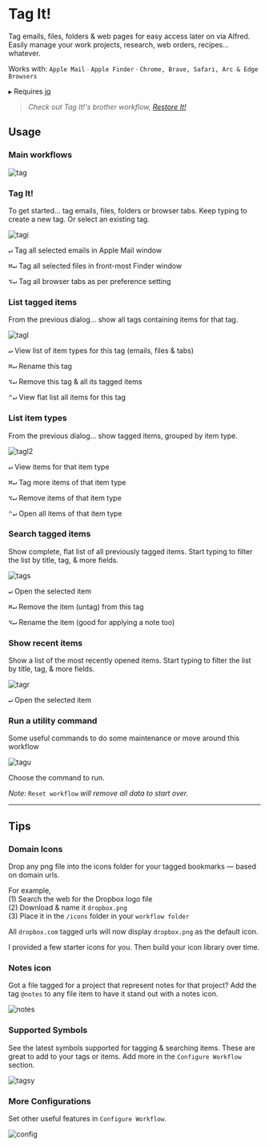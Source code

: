 # Tag It!

Tag emails, files, folders & web pages for easy access later on via Alfred. Easily manage your work projects, research, web orders, recipes... whatever. 

Works with: `Apple Mail` ∙ `Apple Finder` ∙ `Chrome, Brave, Safari, Arc & Edge Browsers`

▸ Requires [jq](https://formulae.brew.sh/formula/jq)

> *Check out Tag It!'s brother workflow, [Restore It!](https://github.com/modrocko/restore-it)*

## Usage

### Main workflows

![tag](assets/tag.png)  

### Tag It!

To get started... tag emails, files, folders or browser tabs. Keep typing to create a new tag. Or select an existing tag.

![tagi](assets/tagi.png)   

<kbd>↵</kbd>  Tag all selected emails in Apple Mail window

<kbd>⌘</kbd><kbd>↵</kbd> Tag all selected files in front-most Finder window

<kbd>⌥</kbd><kbd>↵</kbd> Tag all browser tabs as per preference setting

### List tagged items

From the previous dialog... show all tags containing items for that tag.

![tagl](assets/tagl.png)  

<kbd>↵</kbd>  View list of item types for this tag (emails, files & tabs)

<kbd>⌘</kbd><kbd>↵</kbd> Rename this tag

<kbd>⌥</kbd><kbd>↵</kbd> Remove this tag & all its tagged items

<kbd>⌃</kbd><kbd>↵</kbd> View flat list all items for this tag

### List item types

From the previous dialog... show tagged items, grouped by item type.

![tagl2](assets/tagl2.png)  

<kbd>↵</kbd>  View items for that item type

<kbd>⌘</kbd><kbd>↵</kbd>  Tag more items of that item type

<kbd>⌥</kbd><kbd>↵</kbd>  Remove items of that item type

<kbd>⌃</kbd><kbd>↵</kbd>  Open all items of that item type

### Search tagged items

Show complete, flat list of all previously tagged items. Start typing to filter the list by title, tag, & more fields.

![tags](assets/tags.png)  

<kbd>↵</kbd>  Open the selected item

<kbd>⌘</kbd><kbd>↵</kbd> Remove the item (untag) from this tag

<kbd>⌥</kbd><kbd>↵</kbd> Rename the item (good for applying a note too)

### Show recent items

Show a list of the most recently opened items. Start typing to filter the list by title, tag, & more fields.

![tagr](assets/tagr.png)  

<kbd>↵</kbd>  Open the selected item

### Run a utility command

Some useful commands to do some maintenance or move around this workflow

![tagu](assets/tagu.png)   

Choose the command to run. 

*Note:* `Reset workflow` *will remove all data to start over.*

---

## Tips

### Domain Icons

Drop any png file into the icons folder for your tagged bookmarks — based on domain urls. 

For example,  
(1) Search the web for the Dropbox logo file  
(2) Download & name it `dropbox.png`  
(3) Place it in the `/icons` folder in your `workflow folder`  

All `dropbox.com` tagged urls will now display `dropbox.png` as the default icon.

I provided a few starter icons for you. Then build your icon library over time.

### Notes icon

Got a file tagged for a project that represent notes for that project? Add the tag `@notes` to any file item to have it stand out with a notes icon.

![notes](assets/notes.png) 

### Supported Symbols

See the latest symbols supported for tagging & searching items. These are great to add to your tags or items. Add more in the `Configure Workflow` section.

![tagsy](assets/tagsy.png)  

### More Configurations

Set other useful features in `Configure Workflow`.

![config](assets/config.png)  
